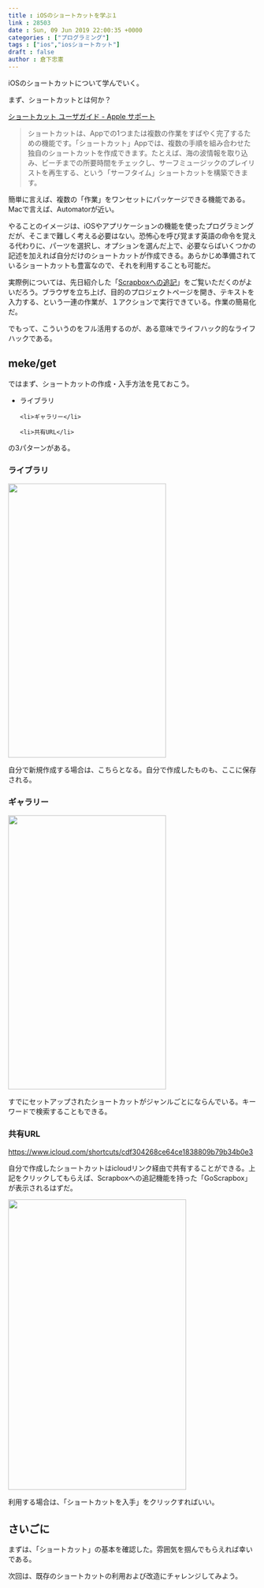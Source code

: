```yaml
---
title : iOSのショートカットを学ぶ１
link : 28503
date : Sun, 09 Jun 2019 22:00:35 +0000
categories : ["プログラミング"]
tags : ["ios","iosショートカット"]
draft : false
author : 倉下忠憲
---
```


iOSのショートカットについて学んでいく。

まず、ショートカットとは何か？

<a href="https://support.apple.com/ja-jp/guide/shortcuts/welcome/ios">ショートカット ユーザガイド - Apple サポート</a>

<blockquote>
ショートカットは、Appでの1つまたは複数の作業をすばやく完了するための機能です。「ショートカット」Appでは、複数の手順を組み合わせた独自のショートカットを作成できます。たとえば、海の波情報を取り込み、ビーチまでの所要時間をチェックし、サーフミュージックのプレイリストを再生する、という「サーフタイム」ショートカットを構築できます。
</blockquote>

簡単に言えば、複数の「作業」をワンセットにパッケージできる機能である。Macで言えば、Automatorが近い。

やることのイメージは、iOSやアプリケーションの機能を使ったプログラミングだが、そこまで難しく考える必要はない。恐怖心を呼び覚ます英語の命令を覚える代わりに、パーツを選択し、オプションを選んだ上で、必要ならばいくつかの記述を加えれば自分だけのショートカットが作成できる。あらかじめ準備されているショートカットも豊富なので、それを利用することも可能だ。

実際例については、先日紹介した「<a href="https://rashita.net/blog/?p=28496">Scrapboxへの追記</a>」をご覧いただくのがよいだろう。ブラウザを立ち上げ、目的のプロジェクトページを開き、テキストを入力する、という一連の作業が、１アクションで実行できている。作業の簡易化だ。

でもって、こういうのをフル活用するのが、ある意味でライフハック的なライフハックである。

<h2>meke/get</h2>

ではまず、ショートカットの作成・入手方法を見ておこう。

<ul>
	<li>ライブラリ</li>

	<li>ギャラリー</li>

	<li>共有URL</li>
</ul>



の3パターンがある。

<h3>ライブラリ</h3>

<a href="https://rashita.net/blog/?attachment_id=28505" rel="attachment wp-att-28505"><img src="https://rashita.net/blog/wp-content/uploads/2019/06/3CD14D22-A76B-4253-AB52-B3C657C9D431.jpg" alt="" width="320" height="556" class="alignnone size-large wp-image-28505" /></a>

自分で新規作成する場合は、こちらとなる。自分で作成したものも、ここに保存される。

<h3>ギャラリー</h3>

<a href="https://rashita.net/blog/?attachment_id=28504" rel="attachment wp-att-28504"><img src="https://rashita.net/blog/wp-content/uploads/2019/06/D3519194-F474-40C6-9C9F-2918D1CC0D99.jpg" alt="" width="320" height="556" class="alignnone size-full wp-image-28504" /></a>

すでにセットアップされたショートカットがジャンルごとにならんでいる。キーワードで検索することもできる。

<h3>共有URL</h3>

<a href="https://www.icloud.com/shortcuts/cdf304268ce64ce1838809b79b34b0e3">https://www.icloud.com/shortcuts/cdf304268ce64ce1838809b79b34b0e3</a>

自分で作成したショートカットはicloudリンク経由で共有することができる。上記をクリックしてもらえば、Scrapboxへの追記機能を持った「GoScrapbox」が表示されるはずだ。

<a href="https://rashita.net/blog/?attachment_id=28510" rel="attachment wp-att-28510"><img src="https://rashita.net/blog/wp-content/uploads/2019/06/screenshot-1.png" alt="" width="361" height="589" class="alignnone size-large wp-image-28510" /></a>

利用する場合は、「ショートカットを入手」をクリックすればいい。

<h2>さいごに</h2>

まずは、「ショートカット」の基本を確認した。雰囲気を掴んでもらえれば幸いである。

次回は、既存のショートカットの利用および改造にチャレンジしてみよう。

